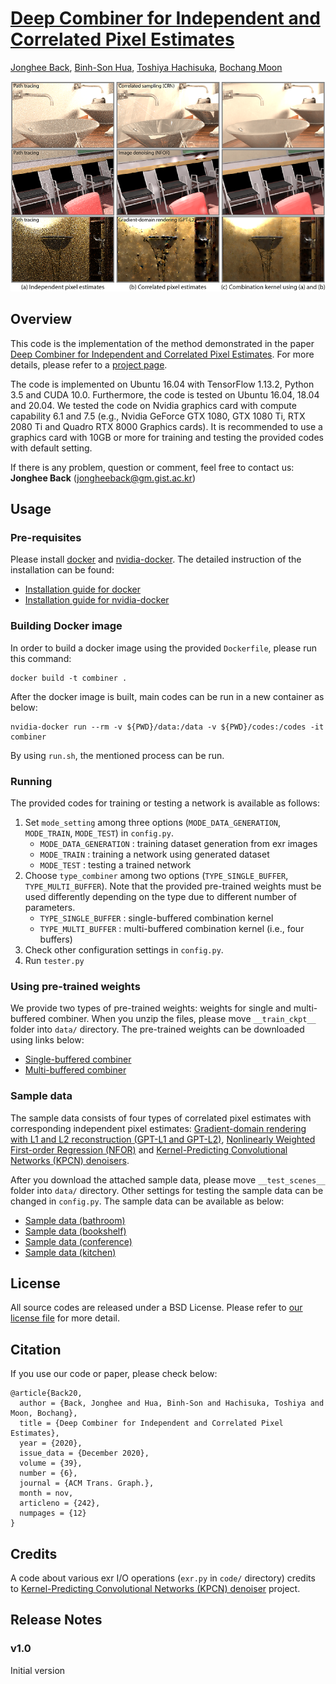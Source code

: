 # [Deep Combiner for Independent and Correlated Pixel Estimates](https://cglab.gist.ac.kr/publications/2020_Deep_Combiner_for_Independent_and_Correlated_Pixel_Estimates.html)

[Jonghee Back](https://cglab.gist.ac.kr/people/), [Binh-Son Hua](https://sonhua.github.io/), [Toshiya Hachisuka](https://cs.uwaterloo.ca/~thachisu/), [Bochang Moon](https://cglab.gist.ac.kr/people/bochang.html)

![Teaser](representative_image.png)

## Overview
This code is the implementation of the method demonstrated in the paper [Deep Combiner for Independent and Correlated Pixel Estimates](https://cglab.gist.ac.kr/publications/2020_Deep_Combiner_for_Independent_and_Correlated_Pixel_Estimates.html).
For more details, please refer to a [project page](https://cglab.gist.ac.kr/publications/2020_Deep_Combiner_for_Independent_and_Correlated_Pixel_Estimates.html).

The code is implemented on Ubuntu 16.04 with TensorFlow 1.13.2, Python 3.5 and CUDA 10.0.
Furthermore, the code is tested on Ubuntu 16.04, 18.04 and 20.04. We tested the code on Nvidia graphics card with compute capability 6.1 and 7.5 (e.g., Nvidia GeForce GTX 1080, GTX 1080 Ti, RTX 2080 Ti and Quadro RTX 8000 Graphics cards). It is recommended to use a graphics card with 10GB or more for training and testing the provided codes with default setting.

If there is any problem, question or comment, feel free to contact us: **Jonghee Back** (jongheeback@gm.gist.ac.kr) 

## Usage
### Pre-requisites

Please install [docker](https://docs.docker.com/) and [nvidia-docker](https://github.com/NVIDIA/nvidia-docker).
The detailed instruction of the installation can be found:

- [Installation guide for docker](https://docs.docker.com/engine/install/ubuntu/)
- [Installation guide for nvidia-docker](https://docs.nvidia.com/datacenter/cloud-native/container-toolkit/install-guide.html#docker)

### Building Docker image

In order to build a docker image using the provided `Dockerfile`, please run this command:
```
docker build -t combiner .
```

After the docker image is built, main codes can be run in a new container as below:
```
nvidia-docker run --rm -v ${PWD}/data:/data -v ${PWD}/codes:/codes -it combiner
```

By using `run.sh`, the mentioned process can be run.

### Running

The provided codes for training or testing a network is available as follows:

1. Set `mode_setting` among three options (`MODE_DATA_GENERATION`, `MODE_TRAIN`, `MODE_TEST`) in `config.py`.
    - `MODE_DATA_GENERATION` : training dataset generation from exr images
    - `MODE_TRAIN` : training a network using generated dataset
    - `MODE_TEST` : testing a trained network
2. Choose `type_combiner` among two options (`TYPE_SINGLE_BUFFER`, `TYPE_MULTI_BUFFER`). Note that the provided pre-trained weights must be used differently depending on the type due to different number of parameters.
    - `TYPE_SINGLE_BUFFER` : single-buffered combination kernel
    - `TYPE_MULTI_BUFFER` : multi-buffered combination kernel (i.e., four buffers)
3. Check other configuration settings in `config.py`.
4. Run `tester.py`

### Using pre-trained weights

We provide two types of pre-trained weights: weights for single and multi-buffered combiner. When you unzip the files, please move `__train_ckpt__` folder into `data/` directory. The pre-trained weights can be downloaded using links below:

  - [Single-buffered combiner](https://drive.google.com/file/d/1mGMNrbB12NF9Im3dI5l96-QEysR74N49/view?usp=sharing)
  - [Multi-buffered combiner](https://drive.google.com/file/d/1wwJBmHE0B_-mXw6oP-Q7kVZrhDAEvtKk/view?usp=sharing)

### Sample data

The sample data consists of four types of correlated pixel estimates with corresponding independent pixel estimates: [Gradient-domain rendering with L1 and L2 reconstruction (GPT-L1 and GPT-L2)](https://github.com/mmanzi/gradientdomain-mitsuba), [Nonlinearly Weighted First-order Regression (NFOR)](https://github.com/tunabrain/tungsten/tree/master/src/denoiser) and [Kernel-Predicting Convolutional Networks (KPCN) denoisers](https://cvc.ucsb.edu/graphics/Papers/SIGGRAPH2017_KPCN/).

After you download the attached sample data, please move `__test_scenes__` folder into `data/` directory. Other settings for testing the sample data can be changed in `config.py`. The sample data can be available as below:

  - [Sample data (bathroom)](https://drive.google.com/file/d/1h439aKLZ8efx226X9q5m3aTTjMpzTvc6/view?usp=sharing)
  - [Sample data (bookshelf)](https://drive.google.com/file/d/1r5yREJQsgLLeoKCc3HfDkHFsDl24GRQa/view?usp=sharing)
  - [Sample data (conference)](https://drive.google.com/file/d/13j7aWX6bLfJqfNtB8Ed8HYnbm24kDCus/view?usp=sharing)
  - [Sample data (kitchen)](https://drive.google.com/file/d/1QwMiUrqPGplB8HZ6gDHHaMwBnRle2S8g/view?usp=sharing)


## License

All source codes are released under a BSD License. Please refer to [our license file](https://github.com/CGLab-GIST/deep-combiner/blob/master/license) for more detail.


## Citation

If you use our code or paper, please check below:
```
@article{Back20,
  author = {Back, Jonghee and Hua, Binh-Son and Hachisuka, Toshiya and Moon, Bochang},
  title = {Deep Combiner for Independent and Correlated Pixel Estimates},
  year = {2020},
  issue_data = {December 2020},
  volume = {39},
  number = {6},
  journal = {ACM Trans. Graph.},
  month = nov,
  articleno = {242},
  numpages = {12}
}
```


## Credits

A code about various exr I/O operations (`exr.py` in `code/` directory) credits to [Kernel-Predicting Convolutional Networks (KPCN) denoiser](https://cvc.ucsb.edu/graphics/Papers/SIGGRAPH2017_KPCN/) project.


## Release Notes
### v1.0

Initial version
